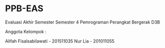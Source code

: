# PPB-EAS
Evaluasi Akhir Semester Semester 4 Pemrograman Perangkat Bergerak D3B

Anggota Kelompok : 

Alifah Fisalsabilawati - 201511035
Nur Lia - 201011055
